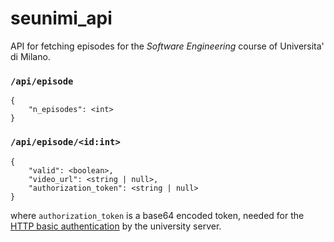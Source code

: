 # seunimi_api

API for fetching episodes for the *Software Engineering* course
of Universita' di Milano.

### `/api/episode`

    {
        "n_episodes": <int>
    }

### `/api/episode/<id:int>`

    {
        "valid": <boolean>,
        "video_url": <string | null>,
        "authorization_token": <string | null>
    }

where `authorization_token` is a base64 encoded token,
needed for the [HTTP basic authentication](https://tools.ietf.org/html/rfc2617)
by the university server.
